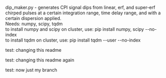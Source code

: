 dip_maker.py - generates CPI signal dips from linear, erf, and super-erf chirped pulses at a certain integration range, time delay range, and with a certain dispersion applied.  
Needs: numpy, scipy, tqdm  
to install numpy and scipy on cluster, use: pip install numpy, scipy --no-index  
to install tqdm on cluster, use: pip install tqdm --user --no-index  

test: changing this readme

test: changing this readme again

test: now just my branch
